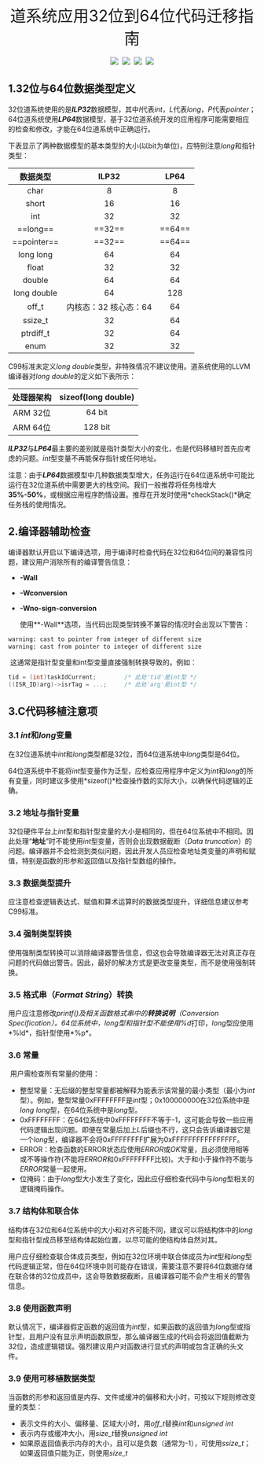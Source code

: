 <div align='center' ><font size=6>道系统应用32位到64位代码迁移指南</font></div>
<br>
<div align="center">
    <img src="https://img.shields.io/badge/科银京成-blue" style="display: inline-block;">&nbsp;
    <img src="https://img.shields.io/badge/平台-道系统6 64位-orange" style="display: inline-block;">&nbsp;
    <img src="https://img.shields.io/badge/版本-1.0-red" style="display: inline-block;">&nbsp;
    <img src="https://img.shields.io/badge/日期-2022.01.08-ff69b4" style="display: inline-block;">
</div>

## 1.32位与64位数据类型定义

​    32位道系统使用的是***ILP32***数据模型，其中*I*代表*int*，*L*代表*long*，*P*代表*pointer*；64位道系统使用***LP64***数据模型，基于32位道系统开发的应用程序可能需要相应的检查和修改，才能在64位道系统中正确运行。

​    下表显示了两种数据模型的基本类型的大小(以bit为单位)，应特别注意*long*和指针类型：

| **数据类型** |            ILP32            |  LP64  |
| :----------: | :-------------------------: | :----: |
|     char     |              8              |   8    |
|    short     |             16              |   16   |
|     int      |             32              |   32   |
|   ==long==   |           ==32==            | ==64== |
| ==pointer==  |           ==32==            | ==64== |
|  long long   |             64              |   64   |
|    float     |             32              |   32   |
|    double    |             64              |   64   |
| long double  |             64              |  128   |
|    off_t     | 内核态：32 核心态：64 |   64   |
|   ssize_t    |             32              |   64   |
|  ptrdiff_t   |             32              |   64   |
|     enum     |             32              |   32   |

C99标准未定义*long double*类型，非特殊情况不建议使用。道系统使用的LLVM编译器对*long double*的定义如下表所示：

| 处理器架构 | sizeof(long double) |
| :--------: | :-----------------: |
|  ARM 32位  |       64 bit        |
|  ARM 64位  |       128 bit       |

​    ***ILP32***与***LP64***最主要的差别就是指针类型大小的变化，也是代码移植时首先应考虑的问题。*int*型变量不再能保存指针或任何地址。

​    注意：由于***LP64***数据模型中几种数据类型增大，任务运行在64位道系统中可能比运行在32位道系统中需要更大的栈空间。我们一般推荐将任务栈增大**35%-50%**，或根据应用程序酌情设置。推荐在开发时使用*checkStack()*确定任务栈的使用情况。

## 2.编译器辅助检查

​    编译器默认开启以下编译选项，用于编译时检查代码在32位和64位间的兼容性问题，建议用户消除所有的编译警告信息：

* **-Wall**
* **-Wconversion**
* **-Wno-sign-conversion**

   使用**-Wall**选项，当代码出现类型转换不兼容的情况时会出现以下警告：

```bash
warning: cast to pointer from integer of different size 
warning: cast from pointer to integer of different size 
```

​    这通常是指针型变量和int型变量直接强制转换导致的。例如：

```c
tid = (int)taskIdCurrent;        /* 此处'tid'是int型 */ 
((ISR_ID)arg)->isrTag = ...;     /* 此处'arg'是int型 */ 
```

## 3.C代码移植注意项

### 3.1 *int*和*long*变量

​    在32位道系统中*int*和*long*类型都是32位，而64位道系统中*long*类型是64位。

​    64位道系统中不能将*int*型变量作为泛型，应检查应用程序中定义为*int*和*long*的所有变量，同时建议多使用*sizeof()*检查操作数的实际大小，以确保代码逻辑的正确。

### 3.2 地址与指针变量

​    32位硬件平台上*int*型和指针型变量的大小是相同的，但在64位系统中不相同。因此处理“**地址**”时不能使用*int*型变量，否则会出现数据截断（*Data truncation*）的问题。编译器并不会检测到类似问题，因此开发人员应检查地址类变量的声明和赋值，特别是函数的形参和返回值以及指针型数组的操作。

### 3.3 数据类型提升

​    应注意检查逻辑表达式、赋值和算术运算时的数据类型提升，详细信息建议参考C99标准。

### 3.4 强制类型转换

​    使用强制类型转换可以消除编译器警告信息，但这也会导致编译器无法对真正存在问题的代码做出警告。因此，最好的解决方式是更改变量类型，而不是使用强制转换。

### 3.5 格式串（*Format String*）转换

​    用户应注意修改*printf()*及相关函数格式串中的**转换说明**（*Conversion Specification*）。64位系统中，*long*型和指针型不能使用*%d*打印，*long*型应使用*%ld*，指针型使用*%p*。

### 3.6 常量

​    用户需检查所有常量的使用：

* 整型常量：无后缀的整型常量都被解释为能表示该常量的最小类型（最小为*int*型）。例如，整型常量0xFFFFFFFF是*int*型；0x100000000在32位系统中是*long long*型，在64位系统中是*long*型。
* 0xFFFFFFFF：在64位系统中0xFFFFFFFF不等于-1，这可能会导致一些应用代码逻辑出现问题。即便在常量后加上*L*后缀也不行，这只会告诉编译器它是一个*long*型，编译器不会将0xFFFFFFFF扩展为0xFFFFFFFFFFFFFFFF。
* ERROR：检查函数的ERROR状态应使用*ERROR*或*OK*常量，且必须使用相等或不等操作符(不能将*ERROR*和0xFFFFFFFF比较)。大于和小于操作符不能与*ERROR*常量一起使用。
* 位掩码：由于*long*型大小发生了变化，因此应仔细检查代码中与*long*型相关的逻辑掩码操作。

### 3.7 结构体和联合体

​    结构体在32位和64位系统中的大小和对齐可能不同，建议可以将结构体中的*long*型和指针型成员移至结构体起始位置，以尽可能的使结构体自然对其。

​    用户应仔细检查联合体成员类型，例如在32位环境中联合体成员为*int*型和*long*型代码逻辑正常，但在64位环境中则可能存在错误，需要注意不要将64位数据存储在联合体的32位成员中，这会导致数据截断，且编译器可能不会产生相关的警告信息。

### 3.8 使用函数声明

​    默认情况下，编译器假定函数的返回值为*int*型，如果函数的返回值为*long*型或指针型，且用户没有显示声明函数原型，那么编译器生成的代码会将返回值截断为32位，造成逻辑错误。强烈建议用户对函数进行显式的声明或包含正确的头文件。

### 3.9 使用可移植数据类型

当函数的形参和返回值是内存、文件或缓冲的偏移和大小时，可按以下规则修改变量的类型：

* 表示文件的大小、偏移量、区域大小时，用*off_t*替换*int*和*unsigned int*
* 表示内存或缓冲大小，用*size_t*替换*unsigned int*
* 如果原返回值表示内存的大小，且可以是负数（通常为-1），可使用*ssize_t*；如果返回值只能为正，则使用*size_t*
